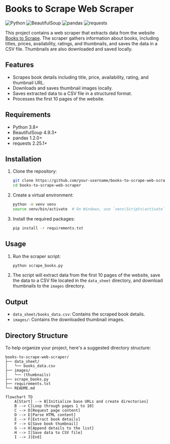 # Books to Scrape Web Scraper

![Python](https://img.shields.io/badge/Python-3.8%2B-blue)
![BeautifulSoup](https://img.shields.io/badge/BeautifulSoup-4.9.3-blue)
![pandas](https://img.shields.io/badge/pandas-1.2.0%2B-green)
![requests](https://img.shields.io/badge/requests-2.25.1%2B-yellow)

This project contains a web scraper that extracts data from the website [Books to Scrape](https://books.toscrape.com/). The scraper gathers information about books, including titles, prices, availability, ratings, and thumbnails, and saves the data in a CSV file. Thumbnails are also downloaded and saved locally.

## Features

- Scrapes book details including title, price, availability, rating, and thumbnail URL.
- Downloads and saves thumbnail images locally.
- Saves extracted data to a CSV file in a structured format.
- Processes the first 10 pages of the website.

## Requirements

- Python 3.8+
- BeautifulSoup 4.9.3+
- pandas 1.2.0+
- requests 2.25.1+


## Installation

1. Clone the repository:

    ```sh
    git clone https://github.com/your-username/books-to-scrape-web-scraper.git
    cd books-to-scrape-web-scraper
    ```

2. Create a virtual environment:

    ```sh
    python -m venv venv
    source venv/bin/activate  # On Windows, use `venv\Scripts\activate`
    ```

3. Install the required packages:

    ```sh
    pip install -r requirements.txt
    ```

## Usage

1. Run the scraper script:

    ```sh
    python scrape_books.py
    ```

2. The script will extract data from the first 10 pages of the website, save the data to a CSV file located in the `data_sheet` directory, and download thumbnails to the `images` directory.

## Output

- `data_sheet/books_data.csv`: Contains the scraped book details.
- `images/`: Contains the downloaded thumbnail images.

## Directory Structure
To help organize your project, here's a suggested directory structure:

```
books-to-scrape-web-scraper/
├── data_sheet/
│   └── books_data.csv
├── images/
│   └── (thumbnails)
├── scrape_books.py
├── requirements.txt
└── README.md
```

```mermaid
flowchart TD
    A[Start] --> B[Initialize base URLs and create directories]
    B --> C[Loop through pages 1 to 10]
    C --> D[Request page content]
    D --> E[Parse HTML content]
    E --> F[Extract book details]
    F --> G[Save book thumbnail]
    G --> H[Append details to the list]
    H --> I[Save data to CSV file]
    I --> J[End]
```
